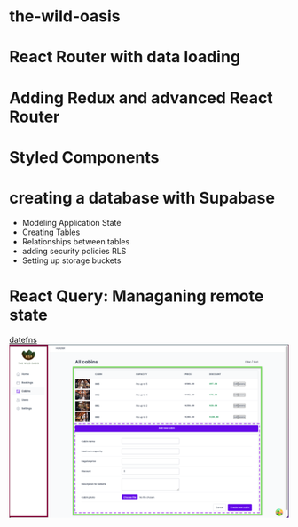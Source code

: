# the-wild-oasis

# React Router with data loading

# Adding Redux and advanced React Router

# Styled Components

# creating a database with Supabase

- Modeling Application State
- Creating Tables
- Relationships between tables
- adding security policies RLS
- Setting up storage buckets

# React Query: Managaning remote state

[datefns](https://date-fns.org/docs/Getting-Started)
![Screen Capture](./cabin-booking-project.png)
